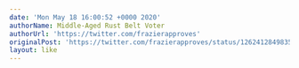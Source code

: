 ```yaml
---
date: 'Mon May 18 16:00:52 +0000 2020'
authorName: Middle-Aged Rust Belt Voter
authorUrl: 'https://twitter.com/frazierapproves'
originalPost: 'https://twitter.com/frazierapproves/status/1262412849835630592'
layout: like
---
```

